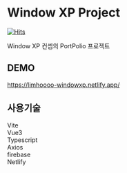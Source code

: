# Window XP Project

[![Hits](https://hits.seeyoufarm.com/api/count/incr/badge.svg?url=https%3A%2F%2Fgithub.com%2Flimhoooo%2FwindowXp-vue&count_bg=%2379C83D&title_bg=%23555555&icon=&icon_color=%23E7E7E7&title=hits&edge_flat=false)](https://hits.seeyoufarm.com)

Window XP 컨셉의 PortPolio 프로젝트

## DEMO

https://limhoooo-windowxp.netlify.app/

## 사용기술

Vite <br>
Vue3 <br>
Typescript <br>
Axios <br>
firebase <br>
Netlify <br>
